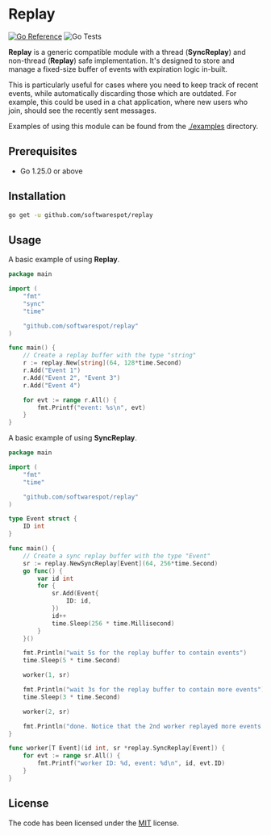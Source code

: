 # Replay

[![Go Reference](https://pkg.go.dev/badge/github.com/softwarespot/replay.svg)](https://pkg.go.dev/github.com/softwarespot/replay) ![Go Tests](https://github.com/softwarespot/replay/actions/workflows/go.yml/badge.svg)

**Replay** is a generic compatible module with a thread (**SyncReplay**) and non-thread (**Replay**) safe implementation. It's designed to store and manage a fixed-size buffer of events with expiration logic in-built.

This is particularly useful for cases where you need to keep track of recent events, while automatically discarding those which are outdated.
For example, this could be used in a chat application, where new users who join, should see the recently sent messages.

Examples of using this module can be found from the [./examples](./examples) directory.

## Prerequisites

- Go 1.25.0 or above

## Installation

```bash
go get -u github.com/softwarespot/replay
```

## Usage

A basic example of using **Replay**.

```Go
package main

import (
	"fmt"
	"sync"
	"time"

	"github.com/softwarespot/replay"
)

func main() {
	// Create a replay buffer with the type "string"
   	r := replay.New[string](64, 128*time.Second)
	r.Add("Event 1")
	r.Add("Event 2", "Event 3")
	r.Add("Event 4")

	for evt := range r.All() {
		fmt.Printf("event: %s\n", evt)
	}
}
```

A basic example of using **SyncReplay**.

```Go
package main

import (
	"fmt"
	"time"

	"github.com/softwarespot/replay"
)

type Event struct {
	ID int
}

func main() {
	// Create a sync replay buffer with the type "Event"
	sr := replay.NewSyncReplay[Event](64, 256*time.Second)
	go func() {
		var id int
		for {
			sr.Add(Event{
				ID: id,
			})
			id++
			time.Sleep(256 * time.Millisecond)
		}
	}()

	fmt.Println("wait 5s for the replay buffer to contain events")
	time.Sleep(5 * time.Second)

	worker(1, sr)

	fmt.Println("wait 3s for the replay buffer to contain more events")
	time.Sleep(3 * time.Second)

	worker(2, sr)

	fmt.Println("done. Notice that the 2nd worker replayed more events than the 1st worker?")
}

func worker[T Event](id int, sr *replay.SyncReplay[Event]) {
	for evt := range sr.All() {
		fmt.Printf("worker ID: %d, event: %d\n", id, evt.ID)
	}
}
```

## License

The code has been licensed under the [MIT](https://opensource.org/license/mit) license.
